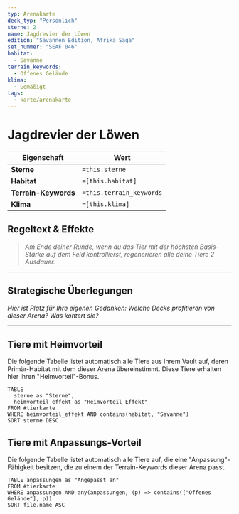 ```yaml
---
typ: Arenakarte
deck_typ: "Persönlich"
sterne: 2
name: Jagdrevier der Löwen
edition: "Savannen Edition, Afrika Saga"
set_nummer: "SEAF 046"
habitat:
  - Savanne
terrain_keywords:
  - Offenes Gelände
klima:
  - Gemäßigt
tags:
  - karte/arenakarte
---
```


# Jagdrevier der Löwen

| Eigenschaft | Wert |
|---|---|
| **Sterne** | `=this.sterne` |
| **Habitat** | `=[this.habitat]` |
| **Terrain-Keywords** | `=this.terrain_keywords` |
| **Klima** | `=[this.klima]` |

## Regeltext & Effekte

> *Am Ende deiner Runde, wenn du das Tier mit der höchsten Basis-Stärke auf dem Feld kontrollierst, regenerieren alle deine Tiere 2 Ausdauer.*

---
## Strategische Überlegungen

*Hier ist Platz für Ihre eigenen Gedanken: Welche Decks profitieren von dieser Arena? Was kontert sie?*

---
## Tiere mit Heimvorteil

Die folgende Tabelle listet automatisch alle Tiere aus Ihrem Vault auf, deren Primär-Habitat mit dem dieser Arena übereinstimmt. Diese Tiere erhalten hier ihren "Heimvorteil"-Bonus.

```dataview
TABLE
  sterne as "Sterne",
  heimvorteil_effekt as "Heimvorteil Effekt"
FROM #tierkarte
WHERE heimvorteil_effekt AND contains(habitat, "Savanne")
SORT sterne DESC
```

## Tiere mit Anpassungs-Vorteil

Die folgende Tabelle listet automatisch alle Tiere auf, die eine "Anpassung"-Fähigkeit besitzen, die zu einem der Terrain-Keywords dieser Arena passt.

``` dataview
TABLE anpassungen as "Angepasst an"
FROM #tierkarte
WHERE anpassungen AND any(anpassungen, (p) => contains(["Offenes Gelände"], p))
SORT file.name ASC
